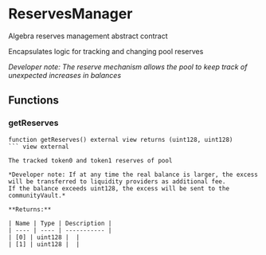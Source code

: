 

# ReservesManager


Algebra reserves management abstract contract

Encapsulates logic for tracking and changing pool reserves

*Developer note: The reserve mechanism allows the pool to keep track of unexpected increases in balances*


## Functions
### getReserves


```solidity
function getReserves() external view returns (uint128, uint128)
``` view external

The tracked token0 and token1 reserves of pool

*Developer note: If at any time the real balance is larger, the excess will be transferred to liquidity providers as additional fee.
If the balance exceeds uint128, the excess will be sent to the communityVault.*

**Returns:**

| Name | Type | Description |
| ---- | ---- | ----------- |
| [0] | uint128 |  |
| [1] | uint128 |  |

